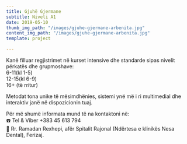 ```yaml
---
title: Gjuhë Gjermane
subtitle: Niveli A1
date: 2019-05-10
thumb_img_path: "/images/gjuhe-gjermane-arbenita.jpg"
content_img_path: "/images/gjuhe-gjermane-arbenita.jpg"
template: project

---
```

Kanë filluar regjistrimet në kurset intensive dhe standarde sipas nivelit përkatës dhe grupmoshave:  
 6-11(kl 1-5)  
 12-15(kl 6-9)  
 16+ (të rritur)

Metodat tona unike të mësimdhënies, sistemi ynë më i ri multimedial dhe interaktiv janë në dispozicionin tuaj.

Për më shumë informata mund të na kontaktoni në:  
 ☎️ Tel & Viber +383 45 613 794  
 📍 Rr. Ramadan Rexhepi, afër Spitalit Rajonal (Ndërtesa e klinikës Nesa Dental), Ferizaj.